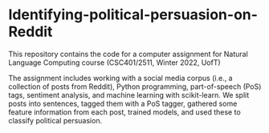 # Identifying-political-persuasion-on-Reddit
This repository contains the code for a computer assignment for Natural Language Computing course (CSC401/2511, Winter 2022, UofT)

The assignment includes working with a social media corpus (i.e., a collection of posts from Reddit),
Python programming, part-of-speech (PoS) tags, sentiment analysis, and machine learning with scikit-learn.
We split posts into sentences, tagged them with a PoS tagger, gathered some
feature information from each post, trained models, and used these to classify political persuasion.
